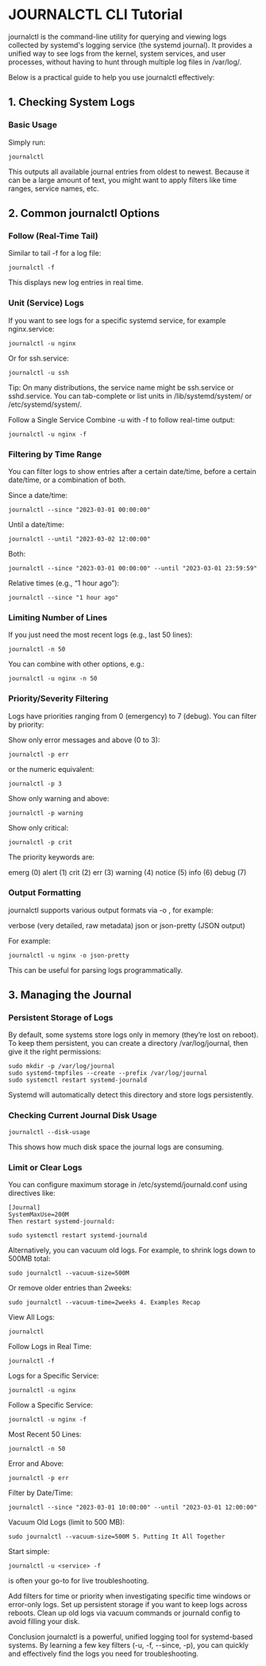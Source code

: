 # JOURNALCTL CLI Tutorial

journalctl is the command-line utility for querying and viewing
logs collected by systemd's logging service (the systemd journal).
It provides a unified way to see logs from the kernel, system services,
and user processes, without having to hunt
through multiple log files in /var/log/.

Below is a practical guide to help you use journalctl effectively:

## 1. Checking System Logs

### Basic Usage

Simply run:

    journalctl

This outputs all available journal entries from oldest to newest.
Because it can be a large amount of text,
you might want to apply filters like time ranges,
service names, etc.

## 2. Common journalctl Options

### Follow (Real-Time Tail)

Similar to tail -f for a log file:

    journalctl -f

This displays new log entries in real time.

### Unit (Service) Logs

If you want to see logs for a specific systemd service,
for example nginx.service:

    journalctl -u nginx

Or for ssh.service:

    journalctl -u ssh

Tip: On many distributions,
the service name might be ssh.service or sshd.service.
You can tab-complete or list units
in /lib/systemd/system/ or /etc/systemd/system/.

Follow a Single Service
Combine -u with -f to follow real-time output:

    journalctl -u nginx -f

### Filtering by Time Range

You can filter logs to show entries after a certain date/time,
before a certain date/time, or a combination of both.

Since a date/time:

    journalctl --since "2023-03-01 00:00:00"

Until a date/time:

    journalctl --until "2023-03-02 12:00:00"

Both:

    journalctl --since "2023-03-01 00:00:00" --until "2023-03-01 23:59:59"

Relative times (e.g., “1 hour ago”):

    journalctl --since "1 hour ago"

### Limiting Number of Lines

If you just need the most recent logs (e.g., last 50 lines):

    journalctl -n 50

You can combine with other options, e.g.:

    journalctl -u nginx -n 50

### Priority/Severity Filtering

Logs have priorities ranging from 0 (emergency) to 7 (debug).
You can filter by priority:

Show only error messages and above (0 to 3):

    journalctl -p err

or the numeric equivalent:

    journalctl -p 3

Show only warning and above:

    journalctl -p warning

Show only critical:

    journalctl -p crit

The priority keywords are:

emerg (0)
alert (1)
crit (2)
err (3)
warning (4)
notice (5)
info (6)
debug (7)

### Output Formatting

journalctl supports various output formats via -o <FORMAT>, for example:

verbose (very detailed, raw metadata)
json or json-pretty (JSON output)

For example:

    journalctl -u nginx -o json-pretty

This can be useful for parsing logs programmatically.

## 3. Managing the Journal

### Persistent Storage of Logs

By default, some systems store logs only in memory
(they’re lost on reboot). To keep them persistent,
you can create a directory /var/log/journal,
then give it the right permissions:

    sudo mkdir -p /var/log/journal
    sudo systemd-tmpfiles --create --prefix /var/log/journal
    sudo systemctl restart systemd-journald

Systemd will automatically detect this directory and store logs persistently.

### Checking Current Journal Disk Usage

    journalctl --disk-usage

This shows how much disk space the journal logs are consuming.

### Limit or Clear Logs

You can configure maximum storage
in /etc/systemd/journald.conf using directives like:

```cong
[Journal]
SystemMaxUse=200M
Then restart systemd-journald:
```

    sudo systemctl restart systemd-journald

Alternatively, you can vacuum old logs.
For example, to shrink logs down to 500MB total:

    sudo journalctl --vacuum-size=500M

Or remove older entries than 2weeks:

    sudo journalctl --vacuum-time=2weeks 4. Examples Recap

View All Logs:

    journalctl

Follow Logs in Real Time:

    journalctl -f

Logs for a Specific Service:

    journalctl -u nginx

Follow a Specific Service:

    journalctl -u nginx -f

Most Recent 50 Lines:

    journalctl -n 50

Error and Above:

    journalctl -p err

Filter by Date/Time:

    journalctl --since "2023-03-01 10:00:00" --until "2023-03-01 12:00:00"

Vacuum Old Logs (limit to 500 MB):

    sudo journalctl --vacuum-size=500M 5. Putting It All Together

Start simple:

    journalctl -u <service> -f

is often your go-to for live troubleshooting.

Add filters for time or priority when investigating
specific time windows or error-only logs.
Set up persistent storage if you want to keep logs across reboots.
Clean up old logs via vacuum commands or journald config to avoid filling your disk.

Conclusion
journalctl is a powerful, unified logging tool
for systemd-based systems. By learning a few key filters
(-u, -f, --since, -p), you can quickly and effectively
find the logs you need for troubleshooting.
